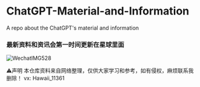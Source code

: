 # ChatGPT-Material-and-Information
A repo about the ChatGPT's material and information

### 最新资料和资讯会第一时间更新在星球里面
![WechatIMG528](https://user-images.githubusercontent.com/105007214/228573658-fa2da71e-d8fd-4ced-961a-df5f3039cb7d.jpeg)

⚠️声明
本仓库资料来自网络整理，仅供大家学习和参考，如有侵权，麻烦联系我删除！
vx: Hawaii_11361
